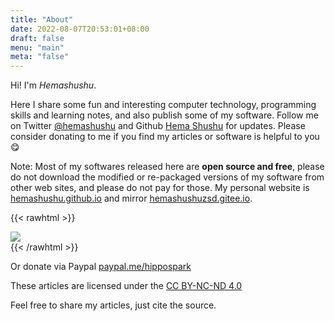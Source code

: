 ```yaml
---
title: "About"
date: 2022-08-07T20:53:01+08:00
draft: false
menu: "main"
meta: "false"
---
```


Hi! I'm _Hemashushu_.

Here I share some fun and interesting computer technology, programming skills and learning notes, and also publish some of my software. Follow me on Twitter [@hemashushu](https://twitter.com/hemashushu) and Github [Hema Shushu](https://github.com/hemashushu) for updates. Please consider donating to me if you find my articles or software is helpful to you 😋

Note: Most of my softwares released here are **open source and free**, please do not download the modified or re-packaged versions of my software from other web sites, and please do not pay for those. My personal website is [hemashushu.github.io](https://hemashushu.github.io) and mirror [hemashushuzsd.gitee.io](http://hemashushuzsd.gitee.io/).

{{< rawhtml >}}
<div>
    <img src="/images/subscribe-and-donate.en.png" class="block-image image-480px"/>
</div>
{{< /rawhtml >}}

Or donate via Paypal [paypal.me/hippospark](https://paypal.me/hippospark)

These articles are licensed under the [CC BY-NC-ND 4.0](https://creativecommons.org/licenses/by-nc-nd/4.0/)

Feel free to share my articles, just cite the source.

